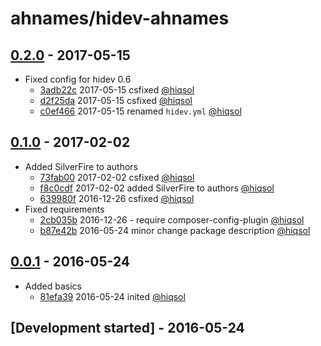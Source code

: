 # ahnames/hidev-ahnames

## [0.2.0] - 2017-05-15

- Fixed config for hidev 0.6
    - [3adb22c] 2017-05-15 csfixed [@hiqsol]
    - [d2f25da] 2017-05-15 csfixed [@hiqsol]
    - [c0ef466] 2017-05-15 renamed `hidev.yml` [@hiqsol]

## [0.1.0] - 2017-02-02

- Added SilverFire to authors
    - [73fab00] 2017-02-02 csfixed [@hiqsol]
    - [f8c0cdf] 2017-02-02 added SilverFire to authors [@hiqsol]
    - [639980f] 2016-12-26 csfixed [@hiqsol]
- Fixed requirements
    - [2cb035b] 2016-12-26 - require composer-config-plugin [@hiqsol]
    - [b87e42b] 2016-05-24 minor change package description [@hiqsol]

## [0.0.1] - 2016-05-24

- Added basics
    - [81efa39] 2016-05-24 inited [@hiqsol]

## [Development started] - 2016-05-24

[@hiqsol]: https://github.com/hiqsol
[sol@hiqdev.com]: https://github.com/hiqsol
[@SilverFire]: https://github.com/SilverFire
[d.naumenko.a@gmail.com]: https://github.com/SilverFire
[81efa39]: https://github.com/ahnames/hidev-ahnames/commit/81efa39
[73fab00]: https://github.com/ahnames/hidev-ahnames/commit/73fab00
[f8c0cdf]: https://github.com/ahnames/hidev-ahnames/commit/f8c0cdf
[639980f]: https://github.com/ahnames/hidev-ahnames/commit/639980f
[2cb035b]: https://github.com/ahnames/hidev-ahnames/commit/2cb035b
[b87e42b]: https://github.com/ahnames/hidev-ahnames/commit/b87e42b
[Under development]: https://github.com/ahnames/hidev-ahnames/compare/0.1.0...HEAD
[0.0.1]: https://github.com/ahnames/hidev-ahnames/releases/tag/0.0.1
[0.1.0]: https://github.com/ahnames/hidev-ahnames/compare/0.0.1...0.1.0
[3adb22c]: https://github.com/ahnames/hidev-ahnames/commit/3adb22c
[d2f25da]: https://github.com/ahnames/hidev-ahnames/commit/d2f25da
[c0ef466]: https://github.com/ahnames/hidev-ahnames/commit/c0ef466
[0.2.0]: https://github.com/ahnames/hidev-ahnames/compare/0.1.0...0.2.0
